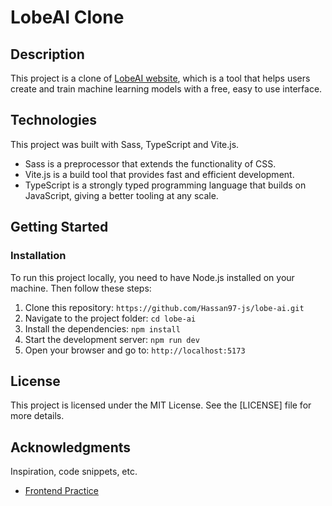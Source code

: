 # LobeAI Clone

## Description

This project is a clone of [LobeAI website](https://www.lobe.ai/), which is a tool that 
helps users create and train machine learning models with a free, easy to use interface. 


## Technologies
This project was built with Sass, TypeScript and Vite.js.

* Sass is a preprocessor that extends the functionality of CSS.
* Vite.js is a build tool that provides fast and efficient development.
* TypeScript is a strongly typed programming language that builds on JavaScript,
  giving a better tooling at any scale.

## Getting Started

### Installation

To run this project locally, you need to have Node.js installed on your machine. Then follow these steps:
1. Clone this repository: `https://github.com/Hassan97-js/lobe-ai.git`
2. Navigate to the project folder: `cd lobe-ai`
3. Install the dependencies: `npm install`
4. Start the development server: `npm run dev`
5. Open your browser and go to: `http://localhost:5173`

## License
This project is licensed under the MIT License. See the [LICENSE] file for more details.

## Acknowledgments

Inspiration, code snippets, etc.
* [Frontend Practice](https://www.frontendpractice.com/projects/lobe)
